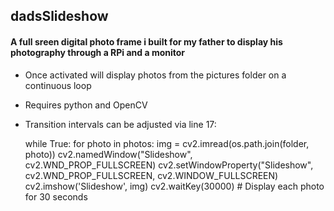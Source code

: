 ## dadsSlideshow

#### A full sreen digital photo frame i built for my father to display his photography through a RPi and a monitor

- Once activated will display photos from the pictures folder on a continuous loop
- Requires python and OpenCV
- Transition intervals can be adjusted via line 17:

  while True:
  for photo in photos:
  img = cv2.imread(os.path.join(folder, photo))
  cv2.namedWindow("Slideshow", cv2.WND_PROP_FULLSCREEN)
  cv2.setWindowProperty("Slideshow", cv2.WND_PROP_FULLSCREEN, cv2.WINDOW_FULLSCREEN)
  cv2.imshow('Slideshow', img)
  cv2.waitKey(30000) # Display each photo for 30 seconds
